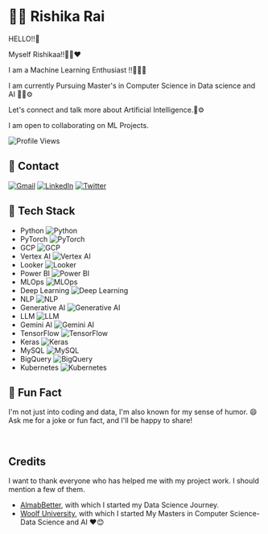 <!--- Hi there! 👋 I'm Rishika Rai, a passionate Data Scientist and ML Engineer. Let's connect and collaborate! -->

# 👩‍💻 Rishika Rai
HELLO!!🙌

Myself Rishikaa!!👩‍🦳❤️

I am a Machine Learning Enthusiast !!🔭👩‍🦳

I am currently Pursuing Master's in Computer Science in Data science and AI 👩‍💻⚙️

Let's connect and talk more about Artificial Intelligence.🔭⚙️

I am open to collaborating on ML Projects. 


![Profile Views](https://komarev.com/ghpvc/?username=your-username)

## 📧 Contact
[![Gmail](https://img.shields.io/badge/Email-rishikarai70%40gmail.com-red)](mailto:rishikarai70@gmail.com)
[![LinkedIn](https://img.shields.io/badge/LinkedIn-Rishika%20Rai-blue)](https://www.linkedin.com/in/rishika-rai-058520149/)
[![Twitter](https://img.shields.io/badge/Twitter-rishikarai70-blue)](https://twitter.com/rishikarai70)

## 🚀 Tech Stack
- Python ![Python](https://img.shields.io/badge/-Python-yellow?style=flat&logo=python&logoColor=white)
- PyTorch ![PyTorch](https://img.shields.io/badge/-PyTorch-yellow?style=flat&logo=pytorch&logoColor=white)
- GCP ![GCP](https://img.shields.io/badge/-GCP-blue?style=flat&logo=google-cloud&logoColor=white)
- Vertex AI ![Vertex AI](https://img.shields.io/badge/-Vertex%20AI-blue?style=flat&logo=google-cloud&logoColor=white)
- Looker ![Looker](https://img.shields.io/badge/-Looker-orange?style=flat&logo=looker&logoColor=white)
- Power BI ![Power BI](https://img.shields.io/badge/-Power%20BI-yellow?style=flat&logo=microsoft-power-bi&logoColor=white)
- MLOps ![MLOps](https://img.shields.io/badge/-MLOps-green?style=flat)
- Deep Learning ![Deep Learning](https://img.shields.io/badge/-Deep%20Learning-red?style=flat&logo=tensorflow&logoColor=white)
- NLP ![NLP](https://img.shields.io/badge/-NLP-red?style=flat&logo=natural-language-processing&logoColor=white)
- Generative AI ![Generative AI](https://img.shields.io/badge/-Generative%20AI-red?style=flat)
- LLM ![LLM](https://img.shields.io/badge/-LLM-blue?style=flat)
- Gemini AI ![Gemini AI](https://img.shields.io/badge/-Gemini%20AI-blue?style=flat)
- TensorFlow ![TensorFlow](https://img.shields.io/badge/-TensorFlow-orange?style=flat&logo=tensorflow&logoColor=white)
- Keras ![Keras](https://img.shields.io/badge/-Keras-orange?style=flat&logo=keras&logoColor=white)
- MySQL ![MySQL](https://img.shields.io/badge/-MySQL-blue?style=flat&logo=mysql&logoColor=white)
- BigQuery ![BigQuery](https://img.shields.io/badge/-BigQuery-blue?style=flat&logo=google-cloud&logoColor=white)
- Kubernetes ![Kubernetes](https://img.shields.io/badge/-Kubernetes-blue?style=flat&logo=kubernetes&logoColor=white)

## 🌟 Fun Fact
I'm not just into coding and data, I'm also known for my sense of humor. 😄 Ask me for a joke or fun fact, and I'll be happy to share!

<!--- Feel free to customize the information, logos, and styles according to your preferences. You can find logos by searching for the technology name followed by "logo" on Google and selecting the "Images" tab. -->

<br/>  

## Credits
I want to thank everyone who has helped me with my project work. I should mention a few of them.

- [AlmabBetter](https://www.almabetter.com/), with which I started my Data Science Journey. 
- [Woolf University](https://woolf.university/), with which I started My Masters in Computer Science- Data Science and AI ❤️😊


